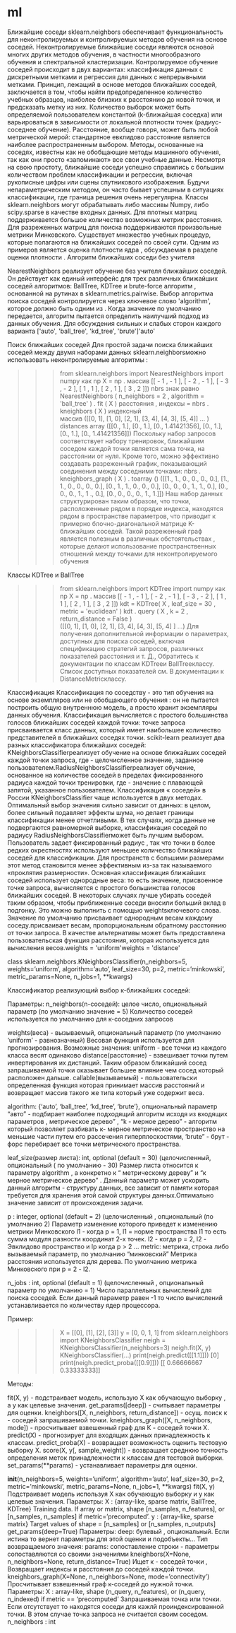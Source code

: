 # ml
Ближайшие соседи
sklearn.neighbors обеспечивает функциональность для неконтролируемых и контролируемых методов обучения на основе соседей. Неконтролируемые ближайшие соседи являются основой многих других методов обучения, в частности многообразного обучения и спектральной кластеризации. Контролируемое обучение соседей происходит в двух вариантах: классификация данных с дискретными метками и регрессия для данных с непрерывными метками.
Принцип, лежащий в основе методов ближайших соседей, заключается в том, чтобы найти предопределенное количество учебных образцов, наиболее близких к расстоянию до новой точки, и предсказать метку из них. Количество выборок может быть определяемой пользователем константой (k-ближайшая соседка) или варьироваться в зависимости от локальной плотности точек (радиус-соседнее обучение). Расстояние, вообще говоря, может быть любой метрической мерой: стандартное евклидово расстояние является наиболее распространенным выбором. Методы, основанные на соседях, известны как не обобщающие методы машинного обучения, так как они просто «запоминают» все свои учебные данные.
Несмотря на свою простоту, ближайшие соседи успешно справились с большим количеством проблем классификации и регрессии, включая рукописные цифры или сцены спутникового изображения. Будучи непараметрическим методом, он часто бывает успешным в ситуациях классификации, где граница решения очень нерегулярна.
Классы sklearn.neighbors могут обрабатывать либо   массивы Numpy, либо scipy.sparse в качестве входных данных. Для плотных матриц поддерживается большое количество возможных метрик расстояния. Для разреженных матриц для поиска поддерживаются произвольные метрики Минковского.
Существует множество учебных процедур, которые полагаются на ближайших соседей по своей сути. Одним из примеров является оценка плотности ядра , обсуждаемая в разделе оценки плотности .
Алгоритм ближайших соседи без учителя
 
NearestNeighbors реализует обучение без учителя ближайших соседей. Он действует как единый интерфейс для трех различных ближайших соседей алгоритмов: BallTree, KDTree и brute-force алгоритм , основанной на рутинах в sklearn.metrics.pairwise. Выбор алгоритма поиска соседей контролируется через ключевое слово 'algorithm', которое должно быть одним из . Когда значение по умолчанию передается, алгоритм пытается определить наилучший подход из данных обучения. Для обсуждения сильных и слабых сторон каждого варианта ['auto', 'ball_tree', 'kd_tree', 'brute']'auto' 

Поиск ближайших соседей
Для простой задачи поиска ближайших соседей между двумя наборами данных sklearn.neighborsможно использовать неконтролируемые алгоритмы : 
>>> from  sklearn.neighbors  import  NearestNeighbors 
>>> import  numpy  как  np 
>>> X  =  np . массив [[ - 1 ,  - 1 ],  [ - 2 ,  - 1 ],  [ - 3 ,  - 2 ],  [ 1 ,  1 ],  [ 2 ,  1 ],  [ 3 ,  2 ]]) 
>>> nbrs  знак равно NearestNeighbors ( n_neighbors = 2 ,  algorithm = 'ball_tree' ) . fit ( X ) 
>>> расстояния ,  индексы  =  nbrs . kneighbors ( X ) 
>>> индексный                                            
массив ([[0, 1], 
       [1, 0], 
       [2, 1], 
       [3, 4], 
       [4, 3], 
       [5, 4]] ... ) 
>>> distances 
array ([[0., 1.], 
       [0., 1.], 
       [0., 1.41421356],
       [0., 1.], 
       [0., 1.], 
       [0., 1.41421356]])
 Поскольку набор запросов соответствует набору тренировок, ближайшим соседом каждой точки является сама точка, на расстоянии от нуля.
Кроме того, можно эффективно создавать разреженный график, показывающий соединения между соседними точками:
>>> nbrs . kneighbors_graph ( X ) . toarray () 
([[1., 1., 0., 0., 0., 0.], 
       [1., 1., 0., 0., 0., 0.], 
       [0., 1., 1., 0., 0., 0.], 
       [0., 0., 0., 1., 1., 0.], 
       [0., 0., 0., 1., 1 ., 0.], 
       [0., 0., 0., 0., 1., 1.]])
Наш набор данных структурирован таким образом, что точки, расположенные рядом в порядке индекса, находятся рядом в пространстве параметров, что приводит к примерно блочно-диагональной матрице K-ближайших соседей. Такой разреженный граф является полезным в различных обстоятельствах , которые делают использование пространственных отношений между точками для неконтролируемого обучения

Классы KDTree и BallTree
>>> from  sklearn.neighbors  import  KDTree 
>>> import  numpy  как  np 
>>> X  =  np . массив [[ - 1 ,  - 1 ],  [ - 2 ,  - 1 ],  [ - 3 ,  - 2 ],  [ 1 ,  1 ],  [ 2 ,  1 ],  [ 3 ,  2 ]]) 
>>> kdt  =  KDTree( X ,  leaf_size = 30 ,  metric = 'euclidean' ) 
>>> kdt . query ( X ,  k = 2 ,  return_distance = False )           
([[0, 1], 
       [1, 0], 
       [2, 1], 
       [3, 4], 
       [4, 3], 
       [5, 4] ] ...)
Для получения дополнительной информации о параметрах, доступных для поиска соседей, включая спецификацию стратегий запросов, различных показателей расстояния и т. Д., Обратитесь к документации по классам KDTreeи BallTreeклассу. Список доступных показателей см. В документации к DistanceMetricклассу.
 
Классификация
Классификация по соседству - это тип обучения на основе экземпляров или не обобщающего обучения : он не пытается построить общую внутреннюю модель, а просто хранит экземпляры данных обучения. Классификация вычисляется с простого большинства голосов ближайших соседей каждой точки: точке запроса присваивается класс данных, который имеет наибольшее количество представителей в ближайших соседях точки.
scikit-learn реализует два разных классификатора ближайших соседей: KNeighborsClassifierреализует обучение на основе   ближайших соседей каждой точки запроса, где  - целочисленное значение, заданное пользователем.RadiusNeighborsClassifierреализует обучение, основанное на количестве соседей в пределах фиксированного радиуса  каждой точки тренировки, где  - значение с плавающей запятой, указанное пользователем.
 Классификация « соседей» в России KNeighborsClassifier чаще используется в двух методах. Оптимальный выбор значения  сильно зависит от данных: в целом, более сильный  подавляет эффекты шума, но делает границы классификации менее отчетливыми.
В тех случаях, когда данные не подвергаются равномерной выборке, классификация соседей по радиусу RadiusNeighborsClassifierможет быть лучшим выбором. Пользователь задает фиксированный радиус  , так что точки в более редких окрестностях используют меньшее количество ближайших соседей для классификации. Для пространств с большими размерами этот метод становится менее эффективным из-за так называемого «проклятия размерности».
Основная классификация ближайших соседей использует однородные веса: то есть значение, присвоенное точке запроса, вычисляется с простого большинства голосов ближайших соседей. В некоторых случаях лучше убирать соседей таким образом, чтобы приближенные соседи вносили больший вклад в подгонку. Это можно выполнить с помощью weightsключевого слова. Значение по умолчанию присваивает однородным весам каждому соседу.присваивает весам, пропорциональным обратному расстоянию от точки запроса. В качестве альтернативы может быть предоставлена пользовательская функция расстояния, которая используется для вычисления весов.weights = 'uniform'weights = 'distance'
                
class sklearn.neighbors.KNeighborsClassifier(n_neighbors=5, weights=’uniform’, algorithm=’auto’, leaf_size=30, p=2, metric=’minkowski’, metric_params=None, n_jobs=1, **kwargs)

Классификатор реализующий выбор к-ближайших соседей:

Параметры:
n_neighbors(n-соседей): целое число, опциональный параметр (по умолчанию значение = 5)
Количество соседей используется  по умолчанию для к-соседних запросов

weights(веса) - вызываемый, опциональный параметр (по умолчанию ‘uniform’ - равнозначный)
Весовая функция используется для прогнозирования. Возможные значения:
       uniform - все точки из каждого класса весят одинаково
       distance(расстояние) - взвешивает точки путем инвертирования их дистанций.  Таким образом ближайший сосед запрашиваемой точки оказывает большее влияние   чем сосед который расположен дальше.
       callable(вызываемый) - пользовательски определенная функция которая принимает массив расстояний и возвращает массив такого же типа который уже содержит веса.

algorithm: {‘auto’, ‘ball_tree’, ‘kd_tree’, ‘brute’}, опциональный параметр
 “авто” - подбирает наиболее подходящий алгоритм исходя из входящих параметров ,  метрическое дерево” , “k - мерное дерево” - алгоритм который позволяет разбивать к- мерное метрическое пространство на меньшие части путем его рассечения гиперплоскостями, ‘brute” - брут - форс перебирает все точки метрического пространства.

leaf_size(размер листа): int, optional (default = 30) (целочисленный, опциональный ( по умолчанию - 30)
Размер листа относится к параметру algorithm , а конкретно к “ метрическому дереву”  и  “к мерное метрическое дерево” . Данный параметр может ускорить данный алгоритм - структуру данных, все зависит от памяти которая требуется для хранения этой самой структуры данных.Оптимально значение зависит от происхождения задачи.

p : integer, optional (default = 2) (целочисленный , опциональный (по умолчанию 2)
Параметр изменение которого приведет к изменению метрики Минковского
 l1 - когда p = 1, l1 = норме пространства l1 то есть сумма модуля разности координат 2-х точек.
l2 - когда p = 2, l2 - Эвклидово пространство
и lp когда p > 2
…
metric: метрика, строка либо вызываемый параметр, по умолчанию “минковский”
Метрика расстояния используется для дерева. 
По умолчанию метрика Минковского при p = 2  - l2.

n_jobs : int, optional (default = 1) (целочисленный , опциональный параметр по умолчанию = 1)
Число параллельных вычислений для поиска соседей. Если данный параметр равен -1 то число вычислений устанавливается по количеству ядер процессора.

Пример:
 >>> X = [[0], [1], [2], [3]]
 >>> y = [0, 0, 1, 1]
 >>> from sklearn.neighbors import KNeighborsClassifier
 >>> neigh = KNeighborsClassifier(n_neighbors=3)
 >>> neigh.fit(X, y) 
 KNeighborsClassifier(...)
 >>> print(neigh.predict([[1.1]]))
 [0]
 >>> print(neigh.predict_proba([[0.9]]))
 [[ 0.66666667  0.33333333]]

Методы:

fit(X, y) - подстраивает модель, использую Х как обучающую выборку , а y как целевые значения.
get_params([deep]) - считывает параметры для оценки.
kneighbors([X, n_neighbors, return_distance]) - осущ. поиск к - соседей запрашиваемой точки.
kneighbors_graph([X, n_neighbors, mode]) - просчитывает взвешенный граф для К - соседей точки Х.
predict(X) - прогнозирует для входящих данных принадлежность к классам.
predict_proba(X) - возвращает возможность оценить тестовую выборку Х.
score(X, y[, sample_weight]) - возвращает среднюю точность определения меток принадлежности к классам для тестовой выборки.
set_params(**params) - устанавливает параметры для оценки.

__init__(n_neighbors=5, weights=’uniform’, algorithm=’auto’, leaf_size=30, p=2, metric=’minkowski’, metric_params=None, n_jobs=1, **kwargs)
fit(X, y)
Подстраивает модель используя Х как обучающую выборку и у как целевые значения.
Параметры:  X : {array-like, sparse matrix, BallTree, KDTree}
Training data. If array or matrix, shape [n_samples, n_features], or [n_samples, n_samples] if metric=’precomputed’.
y : {array-like, sparse matrix}
Target values of shape = [n_samples] or [n_samples, n_outputs]
get_params(deep=True)
Параметры: deep: булевый , опциональный. Если истина то вернет параметры для этой оценки и подобъекты…
Тип возвращаемого значеия: params: сопоставление строки - параметры сопоставляются со своими значениями
kneighbors(X=None, n_neighbors=None, return_distance=True)
Ищет к - соседей точки , Возвращает индексы и расстояния до соседей каждой точки.
kneighbors_graph(X=None, n_neighbors=None, mode=’connectivity’)
Просчитывает взвешенный граф к-соседей до нужной точки.
Параметры: X : array-like, shape (n_query, n_features), or (n_query, n_indexed) if metric == ‘precomputed’
Запрашиваемая точка или точки. Если отсутствует то находятся соседи для кажлй проиндексированной точки. В этом случае точка запроса не считается своим соседом.
n_neighbors : int
   
                  

